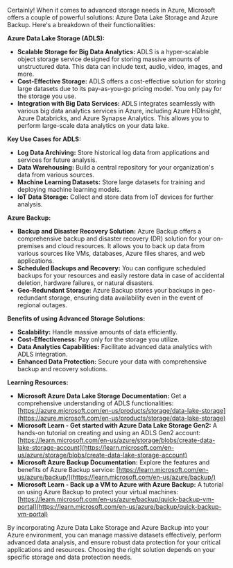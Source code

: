 Certainly! When it comes to advanced storage needs in Azure, Microsoft offers a couple of powerful solutions: Azure Data Lake Storage and Azure Backup. Here's a breakdown of their functionalities:

**Azure Data Lake Storage (ADLS):**

- **Scalable Storage for Big Data Analytics:** ADLS is a hyper-scalable object storage service designed for storing massive amounts of unstructured data. This data can include text, audio, video, images, and more.
- **Cost-Effective Storage:** ADLS offers a cost-effective solution for storing large datasets due to its pay-as-you-go pricing model. You only pay for the storage you use.
- **Integration with Big Data Services:** ADLS integrates seamlessly with various big data analytics services in Azure, including Azure HDInsight, Azure Databricks, and Azure Synapse Analytics. This allows you to perform large-scale data analytics on your data lake.

**Key Use Cases for ADLS:**

- **Log Data Archiving:** Store historical log data from applications and services for future analysis.
- **Data Warehousing:** Build a central repository for your organization's data from various sources.
- **Machine Learning Datasets:** Store large datasets for training and deploying machine learning models.
- **IoT Data Storage:** Collect and store data from IoT devices for further analysis.

**Azure Backup:**

- **Backup and Disaster Recovery Solution:** Azure Backup offers a comprehensive backup and disaster recovery (DR) solution for your on-premises and cloud resources. It allows you to back up data from various sources like VMs, databases, Azure files shares, and web applications.
- **Scheduled Backups and Recovery:** You can configure scheduled backups for your resources and easily restore data in case of accidental deletion, hardware failures, or natural disasters.
- **Geo-Redundant Storage:** Azure Backup stores your backups in geo-redundant storage, ensuring data availability even in the event of regional outages.

**Benefits of using Advanced Storage Solutions:**

- **Scalability:** Handle massive amounts of data efficiently.
- **Cost-Effectiveness:** Pay only for the storage you utilize.
- **Data Analytics Capabilities:** Facilitate advanced data analytics with ADLS integration.
- **Enhanced Data Protection:** Secure your data with comprehensive backup and recovery solutions.

**Learning Resources:**

- **Microsoft Azure Data Lake Storage Documentation:** Get a comprehensive understanding of ADLS functionalities: [https://azure.microsoft.com/en-us/products/storage/data-lake-storage](https://azure.microsoft.com/en-us/products/storage/data-lake-storage)
- **Microsoft Learn - Get started with Azure Data Lake Storage Gen2:** A hands-on tutorial on creating and using an ADLS Gen2 account: [https://learn.microsoft.com/en-us/azure/storage/blobs/create-data-lake-storage-account](https://learn.microsoft.com/en-us/azure/storage/blobs/create-data-lake-storage-account)
- **Microsoft Azure Backup Documentation:** Explore the features and benefits of Azure Backup service: [https://learn.microsoft.com/en-us/azure/backup/](https://learn.microsoft.com/en-us/azure/backup/)
- **Microsoft Learn - Back up a VM to Azure with Azure Backup:** A tutorial on using Azure Backup to protect your virtual machines: [https://learn.microsoft.com/en-us/azure/backup/quick-backup-vm-portal](https://learn.microsoft.com/en-us/azure/backup/quick-backup-vm-portal)

By incorporating Azure Data Lake Storage and Azure Backup into your Azure environment, you can manage massive datasets effectively, perform advanced data analysis, and ensure robust data protection for your critical applications and resources. Choosing the right solution depends on your specific storage and data protection needs.